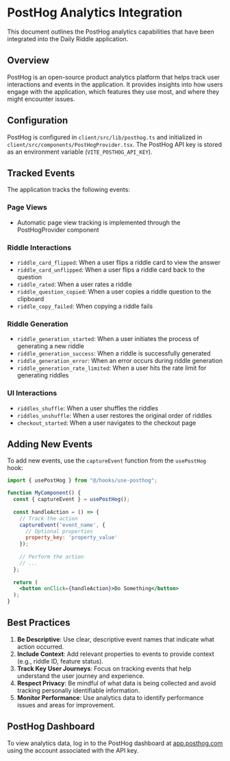# PostHog Analytics Integration

This document outlines the PostHog analytics capabilities that have been integrated into the Daily Riddle application.

## Overview

PostHog is an open-source product analytics platform that helps track user interactions and events in the application. It provides insights into how users engage with the application, which features they use most, and where they might encounter issues.

## Configuration

PostHog is configured in `client/src/lib/posthog.ts` and initialized in `client/src/components/PostHogProvider.tsx`. The PostHog API key is stored as an environment variable (`VITE_POSTHOG_API_KEY`).

## Tracked Events

The application tracks the following events:

### Page Views
- Automatic page view tracking is implemented through the PostHogProvider component

### Riddle Interactions
- `riddle_card_flipped`: When a user flips a riddle card to view the answer
- `riddle_card_unflipped`: When a user flips a riddle card back to the question
- `riddle_rated`: When a user rates a riddle
- `riddle_question_copied`: When a user copies a riddle question to the clipboard
- `riddle_copy_failed`: When copying a riddle fails

### Riddle Generation
- `riddle_generation_started`: When a user initiates the process of generating a new riddle
- `riddle_generation_success`: When a riddle is successfully generated
- `riddle_generation_error`: When an error occurs during riddle generation
- `riddle_generation_rate_limited`: When a user hits the rate limit for generating riddles

### UI Interactions
- `riddles_shuffle`: When a user shuffles the riddles
- `riddles_unshuffle`: When a user restores the original order of riddles
- `checkout_started`: When a user navigates to the checkout page

## Adding New Events

To add new events, use the `captureEvent` function from the `usePostHog` hook:

```jsx
import { usePostHog } from "@/hooks/use-posthog";

function MyComponent() {
  const { captureEvent } = usePostHog();
  
  const handleAction = () => {
    // Track the action
    captureEvent('event_name', {
      // Optional properties
      property_key: 'property_value'
    });
    
    // Perform the action
    // ...
  };
  
  return (
    <button onClick={handleAction}>Do Something</button>
  );
}
```

## Best Practices

1. **Be Descriptive**: Use clear, descriptive event names that indicate what action occurred.
2. **Include Context**: Add relevant properties to events to provide context (e.g., riddle ID, feature status).
3. **Track Key User Journeys**: Focus on tracking events that help understand the user journey and experience.
4. **Respect Privacy**: Be mindful of what data is being collected and avoid tracking personally identifiable information.
5. **Monitor Performance**: Use analytics data to identify performance issues and areas for improvement.

## PostHog Dashboard

To view analytics data, log in to the PostHog dashboard at [app.posthog.com](https://app.posthog.com) using the account associated with the API key.